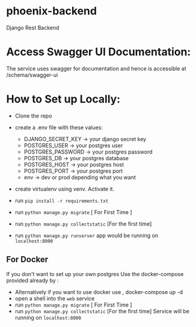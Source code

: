 # phoenix-backend
Django Rest Backend

# Access Swagger UI Documentation:
The service uses swagger for documentation and hence is accessible at 
/schema/swagger-ui

# How to Set up Locally:
- Clone the repo
- create a .env file with these values:
    - DJANGO_SECRET_KEY -> your django secret key
    - POSTGRES_USER -> your postgres user
    - POSTGRES_PASSWORD -> your postgres password
    - POSTGRES_DB -> your postgres database
    - POSTGRES_HOST -> your postgres host
    - POSTGRES_PORT -> your postgres port
    - env -> dev or prod depending what you want

- create virtualenv using venv. Activate it.
- run `pip install -r requirements.txt`
- run `python manage.py migrate` [ For First Time ]
- run `python manage.py collectstatic` [For the first time]
- run `python manage.py runserver` app would be running on `localhost:8000`

## For Docker
If you don't want to set up your own postgres
Use the docker-compose provided already by :
- Alternatively if you want to use docker use , docker-compose up -d
- open a shell into the `web` service
- run `python manage.py migrate` [ For First Time ]
- run `python manage.py collectstatic` [For the first time]
Service will be running on `localhost:8000`


